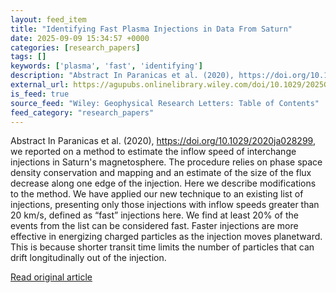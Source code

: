 ```yaml
---
layout: feed_item
title: "Identifying Fast Plasma Injections in Data From Saturn"
date: 2025-09-09 15:34:57 +0000
categories: [research_papers]
tags: []
keywords: ['plasma', 'fast', 'identifying']
description: "Abstract In Paranicas et al. (2020), https://doi.org/10.1029/2020ja028299, we reported on a method to estimate the inflow speed of interchange injections in ..."
external_url: https://agupubs.onlinelibrary.wiley.com/doi/10.1029/2025GL117837?af=R
is_feed: true
source_feed: "Wiley: Geophysical Research Letters: Table of Contents"
feed_category: "research_papers"
---
```


Abstract In Paranicas et al. (2020), https://doi.org/10.1029/2020ja028299, we reported on a method to estimate the inflow speed of interchange injections in Saturn's magnetosphere. The procedure relies on phase space density conservation and mapping and an estimate of the size of the flux decrease along one edge of the injection. Here we describe modifications to the method. We have applied our new technique to an existing list of injections, presenting only those injections with inflow speeds greater than 20 km/s, defined as “fast” injections here. We find at least 20% of the events from the list can be considered fast. Faster injections are more effective in energizing charged particles as the injection moves planetward. This is because shorter transit time limits the number of particles that can drift longitudinally out of the injection.

[Read original article](https://agupubs.onlinelibrary.wiley.com/doi/10.1029/2025GL117837?af=R)
